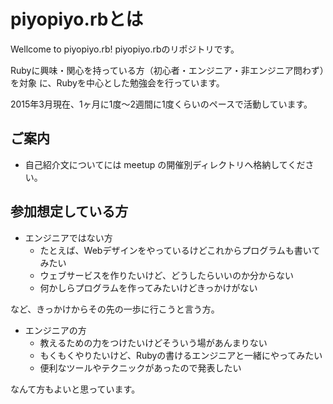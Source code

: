 # piyopiyo.rbとは

Wellcome to piyopiyo.rb!
piyopiyo.rbのリポジトリです。

Rubyに興味・関心を持っている方（初心者・エンジニア・非エンジニア問わず）を対象
に、Rubyを中心とした勉強会を行っています。

2015年3月現在、1ヶ月に1度～2週間に1度くらいのペースで活動しています。

## ご案内

- 自己紹介文についてには meetup の開催別ディレクトリへ格納してください。

## 参加想定している方

- エンジニアではない方
  - たとえば、Webデザインをやっているけどこれからプログラムも書いてみたい
  - ウェブサービスを作りたいけど、どうしたらいいのか分からない
  - 何かしらプログラムを作ってみたいけどきっかけがない

など、きっかけからその先の一歩に行こうと言う方。

- エンジニアの方
  - 教えるための力をつけたいけどそういう場があんまりない
  - もくもくやりたいけど、Rubyの書けるエンジニアと一緒にやってみたい
  - 便利なツールやテクニックがあったので発表したい

なんて方もよいと思っています。

